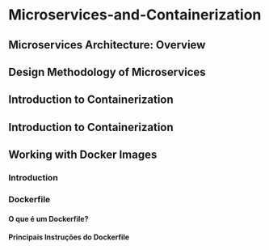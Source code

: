 # Microservices-and-Containerization

## Microservices Architecture: Overview
## Design Methodology of Microservices
## Introduction to Containerization
## Introduction to Containerization
## Working with Docker Images
### Introduction
### Dockerfile
#### O que é um Dockerfile?
#### Principais Instruções do Dockerfile
